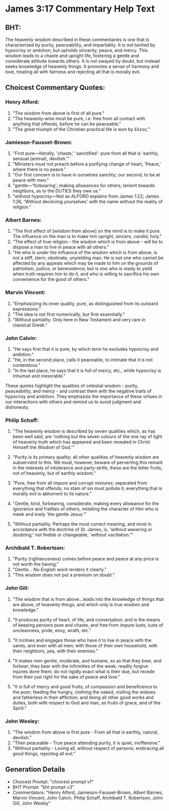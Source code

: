 # James 3:17 Commentary Help Text

## BHT:
The heavenly wisdom described in these commentaries is one that is characterized by purity, peaceability, and impartiality. It is not tainted by hypocrisy or ambition, but upholds sincerity, peace, and mercy. This wisdom leads to a chaste and upright life, fostering a gentle and considerate attitude towards others. It is not swayed by doubt, but instead seeks knowledge of heavenly things. It promotes a sense of harmony and love, treating all with fairness and rejecting all that is morally evil.

## Choicest Commentary Quotes:
### Henry Alford:
1. "The wisdom from above is first of all pure."
2. "The heavenly-wise must be pure, i.e. free from all contact with anything that offends, before he can be peaceable."
3. "The great triumph of the Christian practical life is won by ἔλεος."

### Jamieson-Fausset-Brown:
1. "First pure—literally, 'chaste,' 'sanctified': pure from all that is 'earthly, sensual (animal), devilish.'"
2. "Ministers must not preach before a purifying change of heart, 'Peace,' where there is no peace."
3. "Our first concern is to have in ourselves sanctity; our second, to be at peace with men."
4. "gentle—'forbearing'; making allowances for others; lenient towards neighbors, as to the DUTIES they owe us."
5. "without hypocrisy—Not as ALFORD explains from James 1:22; James 1:26, 'Without deceiving yourselves' with the name without the reality of religion."

### Albert Barnes:
1. "The first effect of [wisdom from above] on the mind is to make it pure. The influence on the man is to make him upright, sincere, candid, holy."
2. "The effect of true religion - the wisdom which is from above - will be to dispose a man to live in peace with all others."
3. "He who is under the influence of the wisdom which is from above, is not a stiff, stern, obstinate, unyielding man. He is not one who cannot be affected by any appeals which may be made to him on the grounds of patriotism, justice, or benevolence; but is one who is ready to yield when truth requires him to do it, and who is willing to sacrifice his own convenience for the good of others."

### Marvin Vincent:
1. "Emphasizing its inner quality, pure, as distinguished from its outward expressions."
2. "The idea is not first numerically, but first essentially."
3. "Without partiality. Only here in New Testament and very rare in classical Greek."

### John Calvin:
1. "He says first that it is pure; by which term he excludes hypocrisy and ambition."
2. "He, in the second place, calls it peaceable, to intimate that it is not contentious."
3. "In the last place, he says that it is full of mercy, etc., while hypocrisy is inhuman and inexorable."

These quotes highlight the qualities of celestial wisdom - purity, peaceability, and mercy - and contrast them with the negative traits of hypocrisy and ambition. They emphasize the importance of these virtues in our interactions with others and remind us to avoid judgment and dishonesty.

### Philip Schaff:
1. "The heavenly wisdom is described by seven qualities which, as has been well said, are 'nothing but the seven colours of the one ray of light of heavenly truth which has appeared and been revealed in Christ Himself the Wisdom of God.'"

2. "Purity is its primary quality; all other qualities of heavenly wisdom are subservient to this. We must, however, beware of perverting this remark in the interests of intolerance and party-strife; these are the bitter fruits, not of heavenly, but of earthly wisdom."

3. "Pure, free from all impure and corrupt mixtures; separated from everything that offends; no stain of sin must pollute it; everything that is morally evil is abhorrent to its nature."

4. "Gentle, kind, forbearing, considerate, making every allowance for the ignorance and frailties of others, imitating the character of Him who is meek and lowly 'the gentle Jesus.'"

5. "Without partiality. Perhaps the most correct meaning, and most in accordance with the doctrine of St. James, is, 'without wavering or doubting;' not feeble or changeable, 'without vacillation.'"

### Archibald T. Robertson:
1. "Purity (righteousness) comes before peace and peace at any price is not worth the having."
2. "Gentle... No English word renders it clearly."
3. "This wisdom does not put a premium on doubt."

### John Gill:
1. "The wisdom that is from above...leads into the knowledge of things that are above, of heavenly things; and which only is true wisdom and knowledge." 

2. "It produces purity of heart, of life, and conversation; and is the means of keeping persons pure and chaste, and free from impure lusts, lusts of uncleanness, pride, envy, wrath, etc."

3. "It inclines and engages those who have it to live in peace with the saints, and even with all men; with those of their own household, with their neighbors, yea, with their enemies."

4. "It makes men gentle, moderate, and humane, so as that they bear, and forbear; they bear with the infirmities of the weak; readily forgive injuries done them; do not rigidly exact what is their due, but recede from their just right for the sake of peace and love."

5. "It is full of mercy and good fruits; of compassion and beneficence to the poor; feeding the hungry, clothing the naked, visiting the widows and fatherless in their affliction; and doing all other good works and duties, both with respect to God and man, as fruits of grace, and of the Spirit."

### John Wesley:
1. "The wisdom from above is first pure - From all that is earthly, natural, devilish." 
2. "Then peaceable - True peace attending purity, it is quiet, inoffensive." 
3. "Without partiality - Loving all, without respect of persons; embracing all good things, rejecting all evil."


## Generation Details
- Choicest Prompt: "choicest prompt v1"
- BHT Prompt: "bht prompt v3"
- Commentators: "Henry Alford, Jamieson-Fausset-Brown, Albert Barnes, Marvin Vincent, John Calvin, Philip Schaff, Archibald T. Robertson, John Gill, John Wesley"
